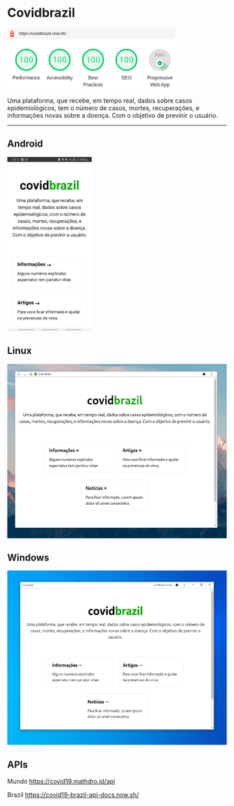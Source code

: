 # Covidbrazil

<img src="./.github/image/google-lighthouse.png" height="140px" />

Uma plataforma, que recebe, em tempo real, dados sobre casos epidemiológicos, tem o número de casos, mortes, recuperações, e informações novas sobre a doença. Com o objetivo de previnir o usuário.


---

## Android
<img src="./.github/image/android.jpeg" height="400px"/>

## Linux
<img src="./.github/image/linux.png" height="400px" width="540px"/>

## Windows
<img src="./.github/image/windows.png" height="400px" width="540px"/>






## APIs

Mundo
https://covid19.mathdro.id/api

Brazil
https://covid19-brazil-api-docs.now.sh/


